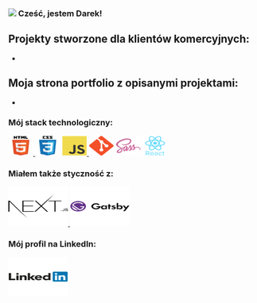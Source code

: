 ### <img src="https://camo.githubusercontent.com/e8e7b06ecf583bc040eb60e44eb5b8e0ecc5421320a92929ce21522dbc34c891/68747470733a2f2f6d656469612e67697068792e636f6d2f6d656469612f6876524a434c467a6361737252346961377a2f67697068792e676966" width="30"> Cześć, jestem Darek!







 
 ## Projekty stworzone dla klientów komercyjnych:
  *
  
 
 ## Moja strona portfolio z opisanymi projektami:
 
 *

 
 
 
### Mój stack technologiczny:

<a href="https://developer.mozilla.org/en-US/docs/Glossary/HTML5"> <img src="https://raw.githubusercontent.com/devicons/devicon/master/icons/html5/html5-original-wordmark.svg" alt="html5" width="50" height="40" style="max-width: 100%;"> </a> <a href="https://developer.mozilla.org/en-US/docs/Web/CSS"> <img src="https://raw.githubusercontent.com/devicons/devicon/master/icons/css3/css3-original-wordmark.svg" alt="css3" width="50" height="40" style="max-width: 100%;"></a>
 <a href="https://developer.mozilla.org/pl/docs/Web/JavaScript"><img src="https://raw.githubusercontent.com/devicons/devicon/master/icons/javascript/javascript-original.svg" alt="javascript" width="50" height="40" style="max-width: 100%;"></a><a href="https://git-scm.com/"> <img src="https://raw.githubusercontent.com/devicons/devicon/1119b9f84c0290e0f0b38982099a2bd027a48bf1/icons/git/git-original.svg" alt="git" width="50" height="40" style="max-width: 100%"></a> <a href="https://sass-lang.com/"><img src="https://raw.githubusercontent.com/devicons/devicon/master/icons/sass/sass-original.svg" alt="sass" width="50" height="40" style="max-width: 100%;"></a> <a href="https://reactjs.org/"> <img src="https://raw.githubusercontent.com/devicons/devicon/master/icons/react/react-original-wordmark.svg" alt="react" width="50" height="40" style="max-width: 100%;"> </a>
 
 ### Miałem także styczność z:
 <a href="https://nextjs.org/"><img src="https://raw.githubusercontent.com/devicons/devicon/1119b9f84c0290e0f0b38982099a2bd027a48bf1/icons/nextjs/nextjs-original-wordmark.svg" width="120" height="80" style="max-width: 100%;" > </a> <a href="https://www.gatsbyjs.com/"><img src="https://raw.githubusercontent.com/devicons/devicon/1119b9f84c0290e0f0b38982099a2bd027a48bf1/icons/gatsby/gatsby-original-wordmark.svg" width="120" height="80" style="max-width: 100%;" ></a>
 
 ### Mój profil na LinkedIn:
 <a href="https://www.linkedin.com/in/dariusz-praczuk-199467228/"><img src="https://raw.githubusercontent.com/devicons/devicon/1119b9f84c0290e0f0b38982099a2bd027a48bf1/icons/linkedin/linkedin-original-wordmark.svg" width="120"   height="80" style="max-width: 100%" > </a>
 
 
 
<!--
**Benszyn/Benszyn** is a ✨ _special_ ✨ repository because its `README.md` (this file) appears on your GitHub profile.

Here are some ideas to get you started:

- 🔭 I’m currently working on ...
- 🌱 I’m currently learning ...
- 👯 I’m looking to collaborate on ...
- 🤔 I’m looking for help with ...
- 💬 Ask me about ...
- 📫 How to reach me: ...
- 😄 Pronouns: ...
- ⚡ Fun fact: ...
-->
